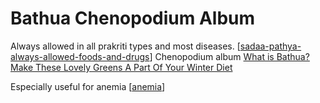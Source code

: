 # Bathua Chenopodium Album

Always allowed in all prakriti types and most diseases. [[sadaa-pathya-always-allowed-foods-and-drugs]]
Chenopodium album
[What is Bathua? Make These Lovely Greens A Part Of Your Winter Diet](https://food.ndtv.com/food-drinks/what-is-bathua-make-these-lovely-greens-a-part-of-your-winter-diet-1792286)

Especially useful for anemia [[anemia]]

[//begin]: # "Autogenerated link references for markdown compatibility"
[sadaa-pathya-always-allowed-foods-and-drugs]: sadaa-pathya-always-allowed-foods-and-drugs "Sadaa Pathya Always Allowed Foods and Drugs"
[anemia]: anemia "Anemia"
[//end]: # "Autogenerated link references"